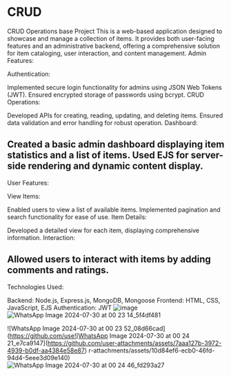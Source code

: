 # CRUD
 CRUD Operations base Project
This  is a web-based application designed to showcase and manage a collection of items. It provides both user-facing features and an administrative backend, offering a comprehensive solution for item cataloging, user interaction, and content management.
Admin Features:

Authentication:

Implemented secure login functionality for admins using JSON Web Tokens (JWT).
Ensured encrypted storage of passwords using bcrypt.
CRUD Operations:

Developed APIs for creating, reading, updating, and deleting items.
Ensured data validation and error handling for robust operation.
Dashboard:

Created a basic admin dashboard displaying item statistics and a list of items.
Used EJS for server-side rendering and dynamic content display.
------------------------------------------------------------------------

User Features:

View Items:

Enabled users to view a list of available items.
Implemented pagination and search functionality for ease of use.
Item Details:

Developed a detailed view for each item, displaying comprehensive information.
Interaction:

Allowed users to interact with items by adding comments and ratings.
------------------------------------------
Technologies Used:

Backend: Node.js, Express.js, MongoDB, Mongoose
Frontend: HTML, CSS, JavaScript, EJS
Authentication: JWT
![image](https://github.com/user-attachments/assets/0cb51623-2803-462b-b941-b23f63639c68)
![WhatsApp Image 2024-07-30 at 00 23 14_5f4df481](https://github.com/user-attachments/assets/8b838477-679d-40f9-8e56-b7ede5271847)

![WhatsApp Image 2024-07-30 at 00 23 52_08d66cad](https://github.com/use![WhatsApp Image 2024-07-30 at 00 24 21_e7ca9147](https://github.com/user-attachments/assets/7aaa127b-3972-4939-b0df-aa4384e58e87)
r-attachments/assets/10d84ef6-ecb0-46fd-94d4-5eee3d09e140)
![WhatsApp Image 2024-07-30 at 00 24 46_fd293a27](https://github.com/user-attachments/assets/8f1627f1-4770-4fb8-8dcc-9727296f4ef5)

